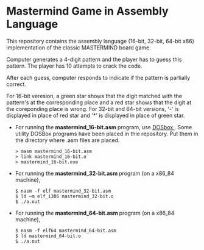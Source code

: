 # Mastermind Game in Assembly Language

This repository contains the assembly language (16-bit, 32-bit, 64-bit x86) implementation of the classic MASTERMIND board game.

Computer generates a 4-digit pattern and the player has to guess this pattern. The player has 10 attempts to crack the code.

After each guess, computer responds to indicate if the pattern is partially correct.

For 16-bit veresion, a green star shows that the digit matched with the pattern's at the corresponding place and a red star shows that the digit at the coreponding place is wrong.
For 32-bit and 64-bit versions, '-' is displayed in place of red star and '*' is displayed in place of green star.


<ul>
  <li>For running the <b> mastermind_16-bit.asm </b> program, use <a href='https://www.dosbox.com/'> DOSbox </a>. Some utility DOSBox programs have been placed in thie repository. Put them in the directory where .asm files are placed.

```
> masm mastermind_16-bit.asm
> link mastermind_16-bit.o
> mastermind_16-bit.exe
```
    
  <li>For running the <b> mastermind_32-bit.asm </b> program (on a x86_84 machine),

```
$ nasm -f elf mastermind_32-bit.asm
$ ld –m elf_i386 mastermind_32-bit.o 
$ ./a.out
```
    
    
  <li> For running the <b> mastermind_64-bit.asm </b> program (on a x86_84 machine), 
    
```
$ nasm -f elf64 mastermind_64-bit.asm
$ ld mastermind_64-bit.o
$ ./a.out
```

</ul>
